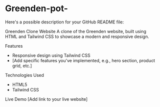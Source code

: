 # Greenden-pot-
Here's a possible description for your GitHub README file:

Greenden Clone Website
A clone of the Greenden website, built using HTML and Tailwind CSS to showcase a modern and responsive design.

Features
- Responsive design using Tailwind CSS
- [Add specific features you've implemented, e.g., hero section, product grid, etc.]

Technologies Used
- HTML5
- Tailwind CSS

Live Demo
[Add link to your live website]
